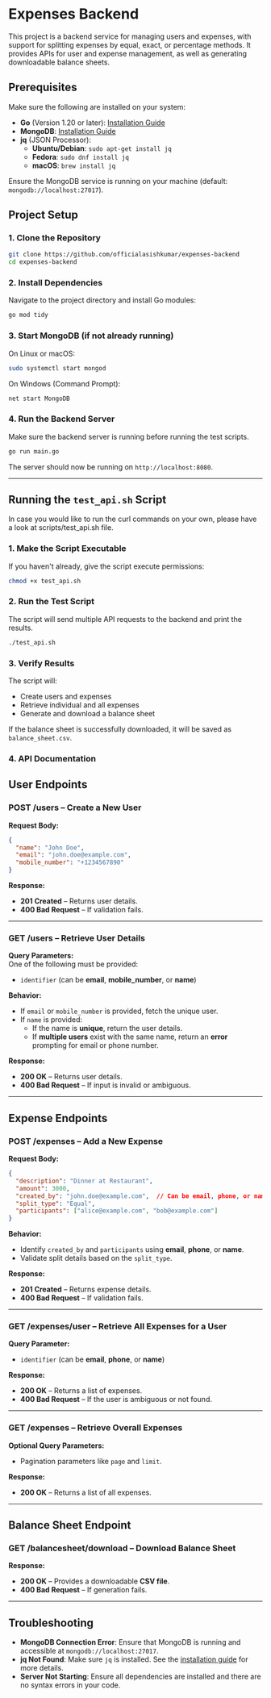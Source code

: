 # Expenses Backend

This project is a backend service for managing users and expenses, with support for splitting expenses by equal, exact, or percentage methods. It provides APIs for user and expense management, as well as generating downloadable balance sheets.

## Prerequisites

Make sure the following are installed on your system:

- **Go** (Version 1.20 or later): [Installation Guide](https://golang.org/doc/install)
- **MongoDB**: [Installation Guide](https://docs.mongodb.com/manual/installation/)
- **jq** (JSON Processor): 
  - **Ubuntu/Debian**: `sudo apt-get install jq`
  - **Fedora**: `sudo dnf install jq`
  - **macOS**: `brew install jq`

Ensure the MongoDB service is running on your machine (default: `mongodb://localhost:27017`).

## Project Setup

### 1. Clone the Repository

```bash
git clone https://github.com/officialasishkumar/expenses-backend
cd expenses-backend
```

### 2. Install Dependencies

Navigate to the project directory and install Go modules:

```bash
go mod tidy
```

### 3. Start MongoDB (if not already running)

On Linux or macOS:

```bash
sudo systemctl start mongod
```

On Windows (Command Prompt):

```bash
net start MongoDB
```

### 4. Run the Backend Server

Make sure the backend server is running before running the test scripts.

```bash
go run main.go
```

The server should now be running on `http://localhost:8080`.

---

## Running the `test_api.sh` Script

In case you would like to run the curl commands on your own, please have a look at scripts/test_api.sh file.

### 1. Make the Script Executable

If you haven't already, give the script execute permissions:

```bash
chmod +x test_api.sh
```

### 2. Run the Test Script

The script will send multiple API requests to the backend and print the results.

```bash
./test_api.sh
```

### 3. Verify Results

The script will:
- Create users and expenses
- Retrieve individual and all expenses
- Generate and download a balance sheet

If the balance sheet is successfully downloaded, it will be saved as `balance_sheet.csv`.

### 4. API Documentation

## User Endpoints

### **POST /users** – Create a New User

**Request Body:**

```json
{
  "name": "John Doe",
  "email": "john.doe@example.com",
  "mobile_number": "+1234567890"
}
```

**Response:**

- **201 Created** – Returns user details.  
- **400 Bad Request** – If validation fails.

---

### **GET /users** – Retrieve User Details

**Query Parameters:**  
One of the following must be provided:

- `identifier` (can be **email**, **mobile_number**, or **name**)

**Behavior:**  
- If `email` or `mobile_number` is provided, fetch the unique user.
- If `name` is provided:
  - If the name is **unique**, return the user details.
  - If **multiple users** exist with the same name, return an **error** prompting for email or phone number.

**Response:**

- **200 OK** – Returns user details.  
- **400 Bad Request** – If input is invalid or ambiguous.

---

## Expense Endpoints

### **POST /expenses** – Add a New Expense

**Request Body:**

```json
{
  "description": "Dinner at Restaurant",
  "amount": 3000,
  "created_by": "john.doe@example.com",  // Can be email, phone, or name
  "split_type": "Equal",
  "participants": ["alice@example.com", "bob@example.com"]
}
```

**Behavior:**  
- Identify `created_by` and `participants` using **email**, **phone**, or **name**.  
- Validate split details based on the `split_type`.  

**Response:**

- **201 Created** – Returns expense details.  
- **400 Bad Request** – If validation fails.

---

### **GET /expenses/user** – Retrieve All Expenses for a User

**Query Parameter:**

- `identifier` (can be **email**, **phone**, or **name**)

**Response:**

- **200 OK** – Returns a list of expenses.  
- **400 Bad Request** – If the user is ambiguous or not found.

---

### **GET /expenses** – Retrieve Overall Expenses

**Optional Query Parameters:**  
- Pagination parameters like `page` and `limit`.

**Response:**

- **200 OK** – Returns a list of all expenses.

---

## Balance Sheet Endpoint

### **GET /balancesheet/download** – Download Balance Sheet

**Response:**

- **200 OK** – Provides a downloadable **CSV file**.  
- **400 Bad Request** – If generation fails.

---

## Troubleshooting

- **MongoDB Connection Error**: Ensure that MongoDB is running and accessible at `mongodb://localhost:27017`.
- **jq Not Found**: Make sure `jq` is installed. See the [installation guide](https://stedolan.github.io/jq/download/) for more details.
- **Server Not Starting**: Ensure all dependencies are installed and there are no syntax errors in your code.
